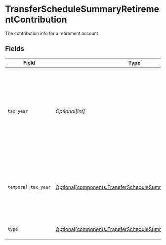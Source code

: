 # TransferScheduleSummaryRetirementContribution

The contribution info for a retirement account


## Fields

| Field                                                                                                                                             | Type                                                                                                                                              | Required                                                                                                                                          | Description                                                                                                                                       | Example                                                                                                                                           |
| ------------------------------------------------------------------------------------------------------------------------------------------------- | ------------------------------------------------------------------------------------------------------------------------------------------------- | ------------------------------------------------------------------------------------------------------------------------------------------------- | ------------------------------------------------------------------------------------------------------------------------------------------------- | ------------------------------------------------------------------------------------------------------------------------------------------------- |
| `tax_year`                                                                                                                                        | *Optional[int]*                                                                                                                                   | :heavy_minus_sign:                                                                                                                                | An explicit tax year value. The current year is always valid; and the prior year is valid only before the tax deadline. Must be in "YYYY" format. | 2024                                                                                                                                              |
| `temporal_tax_year`                                                                                                                               | [Optional[components.TransferScheduleSummaryTemporalTaxYear]](../../models/components/transferschedulesummarytemporaltaxyear.md)                  | :heavy_minus_sign:                                                                                                                                | A temporal tax year value. This will always evaluate to a year based on the date the transfer was initiated.                                      | CURRENT_CALENDAR_YEAR                                                                                                                             |
| `type`                                                                                                                                            | [Optional[components.TransferScheduleSummaryType]](../../models/components/transferschedulesummarytype.md)                                        | :heavy_minus_sign:                                                                                                                                | The type of retirement contribution.                                                                                                              | REGULAR                                                                                                                                           |